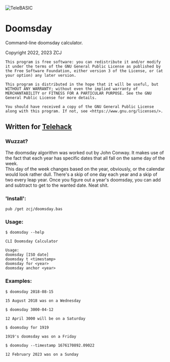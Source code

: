![TeleBASIC](https://raw.githubusercontent.com/telehack-foundation/.github/main/profile/svg/telebasic.svg)
# Doomsday
Command-line doomsday calculator.  

Copyright 2022, 2023 ZCJ
```
This program is free software: you can redistribute it and/or modify it under the terms of the GNU General Public License as published by the Free Software Foundation, either version 3 of the License, or (at your option) any later version.

This program is distributed in the hope that it will be useful, but WITHOUT ANY WARRANTY; without even the implied warranty of MERCHANTABILITY or FITNESS FOR A PARTICULAR PURPOSE. See the GNU General Public License for more details.

You should have received a copy of the GNU General Public License along with this program. If not, see <https://www.gnu.org/licenses/>. 
```
## Written for [Telehack](https://telehack.com)

### Wuzzat? 

The doomsday algorithm was worked out by John Conway.  It makes use of the fact
that each year has specific dates that all fall on the same day of the week.  
This day of the week changes based on the year, obviously, or the calendar
would look rather dull.  There's a skip of one day each year and a skip of two
every leap year.  Once you figure out a year's doomsday, you can add and
subtract to get to the wanted date.  Neat shit.   

### 'Install':

`pub /get zcj/doomsday.bas`

### Usage:
```
$ doomsday --help

CLI Doomsday Calculator

Usage:
doomsday [ISO date]
doomsday t <timestamp>
doomsday for <year>
doomsday anchor <year>
```

### Examples:
```
$ doomsday 2018-08-15

15 August 2018 was on a Wednesday
```
```
$ doomsday 3000-04-12

12 April 3000 will be on a Saturday
```
```
$ doomsday for 1919

1919's doomsday was on a Friday
```
```
$ doomsday --timestamp 1676170892.09022

12 February 2023 was on a Sunday

```
